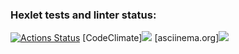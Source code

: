 ### Hexlet tests and linter status:
[![Actions Status](https://github.com/LightFalse/python-project-49/actions/workflows/hexlet-check.yml/badge.svg)](https://github.com/LightFalse/python-project-49/actions)
[CodeClimate]<a href="https://codeclimate.com/github/LightFalse/python-project-49/maintainability"><img src="https://api.codeclimate.com/v1/badges/b1778453eff5ccc86539/maintainability" /></a>
[asciinema.org]<a href="https://asciinema.org/a/J6uReA93Qm6QpNPWc1R8NKZCd" target="_blank"><img src="https://asciinema.org/a/J6uReA93Qm6QpNPWc1R8NKZCd.svg" /></a>